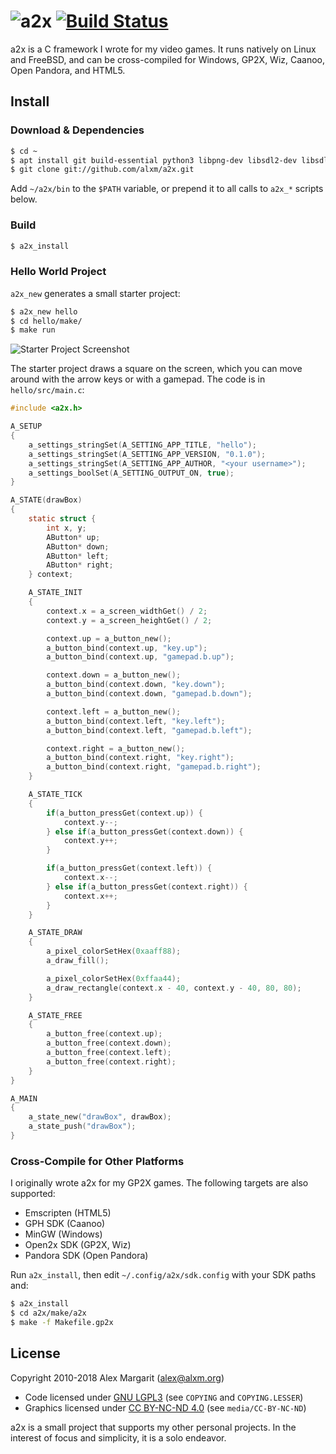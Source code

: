 # ![a2x](https://github.com/alxm/a2x/raw/master/media/a2x-logo.png "a2x") [![Build Status](https://travis-ci.org/alxm/a2x.svg?branch=master)](https://travis-ci.org/alxm/a2x)

a2x is a C framework I wrote for my video games. It runs natively on Linux and FreeBSD, and can be cross-compiled for Windows, GP2X, Wiz, Caanoo, Open Pandora, and HTML5.

## Install

### Download & Dependencies

```sh
$ cd ~
$ apt install git build-essential python3 libpng-dev libsdl2-dev libsdl2-mixer-dev
$ git clone git://github.com/alxm/a2x.git
```

Add `~/a2x/bin` to the `$PATH` variable, or prepend it to all calls to `a2x_*` scripts below.

### Build

```sh
$ a2x_install
```

### Hello World Project

`a2x_new` generates a small starter project:

```sh
$ a2x_new hello
$ cd hello/make/
$ make run
```

![Starter Project Screenshot](https://github.com/alxm/a2x/raw/master/media/hello.gif "Starter Project Screenshot")

The starter project draws a square on the screen, which you can move around with the arrow keys or with a gamepad. The code is in `hello/src/main.c`:

```C
#include <a2x.h>

A_SETUP
{
    a_settings_stringSet(A_SETTING_APP_TITLE, "hello");
    a_settings_stringSet(A_SETTING_APP_VERSION, "0.1.0");
    a_settings_stringSet(A_SETTING_APP_AUTHOR, "<your username>");
    a_settings_boolSet(A_SETTING_OUTPUT_ON, true);
}

A_STATE(drawBox)
{
    static struct {
        int x, y;
        AButton* up;
        AButton* down;
        AButton* left;
        AButton* right;
    } context;

    A_STATE_INIT
    {
        context.x = a_screen_widthGet() / 2;
        context.y = a_screen_heightGet() / 2;

        context.up = a_button_new();
        a_button_bind(context.up, "key.up");
        a_button_bind(context.up, "gamepad.b.up");

        context.down = a_button_new();
        a_button_bind(context.down, "key.down");
        a_button_bind(context.down, "gamepad.b.down");

        context.left = a_button_new();
        a_button_bind(context.left, "key.left");
        a_button_bind(context.left, "gamepad.b.left");

        context.right = a_button_new();
        a_button_bind(context.right, "key.right");
        a_button_bind(context.right, "gamepad.b.right");
    }

    A_STATE_TICK
    {
        if(a_button_pressGet(context.up)) {
            context.y--;
        } else if(a_button_pressGet(context.down)) {
            context.y++;
        }

        if(a_button_pressGet(context.left)) {
            context.x--;
        } else if(a_button_pressGet(context.right)) {
            context.x++;
        }
    }

    A_STATE_DRAW
    {
        a_pixel_colorSetHex(0xaaff88);
        a_draw_fill();

        a_pixel_colorSetHex(0xffaa44);
        a_draw_rectangle(context.x - 40, context.y - 40, 80, 80);
    }

    A_STATE_FREE
    {
        a_button_free(context.up);
        a_button_free(context.down);
        a_button_free(context.left);
        a_button_free(context.right);
    }
}

A_MAIN
{
    a_state_new("drawBox", drawBox);
    a_state_push("drawBox");
}
```

### Cross-Compile for Other Platforms

I originally wrote a2x for my GP2X games. The following targets are also supported:

* Emscripten (HTML5)
* GPH SDK (Caanoo)
* MinGW (Windows)
* Open2x SDK (GP2X, Wiz)
* Pandora SDK (Open Pandora)

Run `a2x_install`, then edit `~/.config/a2x/sdk.config` with your SDK paths and:

```sh
$ a2x_install
$ cd a2x/make/a2x
$ make -f Makefile.gp2x
```

## License

Copyright 2010-2018 Alex Margarit (alex@alxm.org)

* Code licensed under [GNU LGPL3](https://www.gnu.org/licenses/lgpl.html) (see `COPYING` and `COPYING.LESSER`)
* Graphics licensed under [CC BY-NC-ND 4.0](https://creativecommons.org/licenses/by-nc-nd/4.0/) (see `media/CC-BY-NC-ND`)

a2x is a small project that supports my other personal projects. In the interest of focus and simplicity, it is a solo endeavor.
